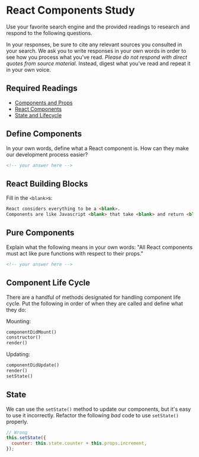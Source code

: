 # React Components Study

Use your favorite search engine and the provided readings to research and
respond to the following questions.

In your responses, be sure to cite any relevant sources you consulted in your
search. We ask you to write responses in your own words in order to see how you
process what you've read. _Please do not respond with direct quotes from source
material._ Instead, digest what you've read and repeat it in your own voice.

## Required Readings

- [Components and Props](https://reactjs.org/docs/components-and-props.html)
- [React Components](https://reactjs.org/docs/react-component.html)
- [State and Lifecycle](https://reactjs.org/docs/state-and-lifecycle.html)

## Define Components

In your own words, define what a React component is. How can they make our
development process easier?

```md
<!-- your answer here -->
```

## React Building Blocks

Fill in the `<blank>`s:

```md
React considers everything to be a <blank>.
Components are like Javascript <blank> that take <blank> and return <blank>.
```

## Pure Components

Explain what the following means in your own words:
"All React components must act like pure functions with respect to their props."

```md
<!-- your answer here -->
```

## Component Life Cycle

There are a handful of methods designated for handling component life cycle.
Put the following in order of when they are called and define what they do:

Mounting:

```md
componentDidMount()
constructor()
render()
```

Updating:

```md
componentDidUpdate()
render()
setState()
```

## State

We can use the `setState()` method to update our components, but it's easy to
use it incorrectly. Refactor the following *bad* code to use `setState()`
properly.

```js
// Wrong
this.setState({
  counter: this.state.counter + this.props.increment,
});
```
